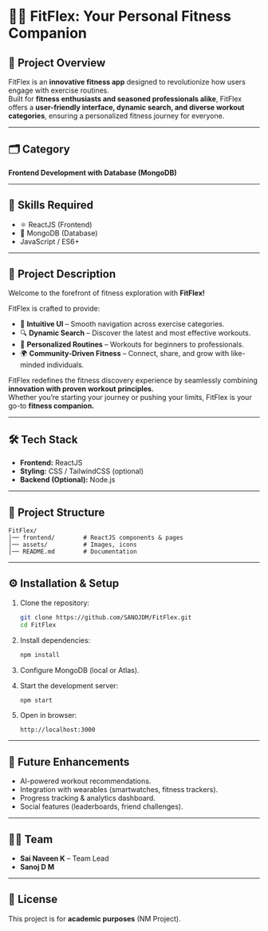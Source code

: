 # 🏋️‍♂️ FitFlex: Your Personal Fitness Companion

## 📌 Project Overview
FitFlex is an **innovative fitness app** designed to revolutionize how users engage with exercise routines.  
Built for **fitness enthusiasts and seasoned professionals alike**, FitFlex offers a **user-friendly interface, dynamic search, and diverse workout categories**, ensuring a personalized fitness journey for everyone.

---

## 🗂️ Category
**Frontend Development with Database (MongoDB)**

---

## 🚀 Skills Required
- ⚛️ ReactJS (Frontend)
- 🍃 MongoDB (Database)
- JavaScript / ES6+

---

## 📝 Project Description
Welcome to the forefront of fitness exploration with **FitFlex!**  

FitFlex is crafted to provide:
- 🎯 **Intuitive UI** – Smooth navigation across exercise categories.  
- 🔍 **Dynamic Search** – Discover the latest and most effective workouts.  
- 🏃 **Personalized Routines** – Workouts for beginners to professionals.  
- 🌍 **Community-Driven Fitness** – Connect, share, and grow with like-minded individuals.  

FitFlex redefines the fitness discovery experience by seamlessly combining **innovation with proven workout principles.**  
Whether you’re starting your journey or pushing your limits, FitFlex is your go-to **fitness companion.**

---

## 🛠️ Tech Stack
- **Frontend:** ReactJS
- **Styling:** CSS / TailwindCSS (optional)  
- **Backend (Optional):** Node.js

---

## 📂 Project Structure
```
FitFlex/
│── frontend/        # ReactJS components & pages
│── assets/          # Images, icons
│── README.md        # Documentation
```

---

## ⚙️ Installation & Setup
1. Clone the repository:
   ```bash
   git clone https://github.com/SANOJDM/FitFlex.git
   cd FitFlex
   ```

2. Install dependencies:
   ```bash
   npm install
   ```

3. Configure MongoDB (local or Atlas).

4. Start the development server:
   ```bash
   npm start
   ```

5. Open in browser:
   ```
   http://localhost:3000
   ```

---

## 🎯 Future Enhancements
- AI-powered workout recommendations.  
- Integration with wearables (smartwatches, fitness trackers).  
- Progress tracking & analytics dashboard.  
- Social features (leaderboards, friend challenges).  

---

## 👩‍💻 Team
- **Sai Naveen K** – Team Lead  
- **Sanoj D M**  

---

## 📜 License
This project is for **academic purposes** (NM Project).
